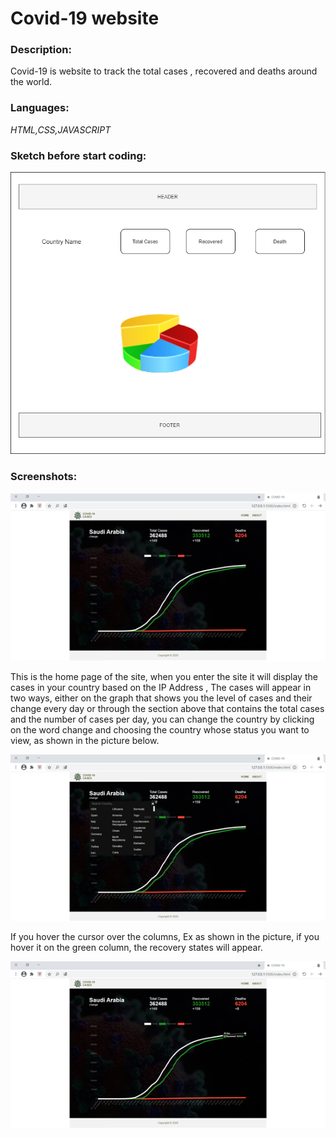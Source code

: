 # Covid-19 website
<h3> Description: </h3>

Covid-19 is website to track the total cases , recovered and deaths around the world.  

<h3> Languages: </h3>


<i> HTML,CSS,JAVASCRIPT </i>


<h3> Sketch before start coding: </h3>


![name-of-you-image](https://github.com/wejdansaleh363/Covid-19/blob/master/Covid-19.png?raw=true)


<h3> Screenshots: </h3>

![name-of-you-image](https://github.com/wejdansaleh363/Covid-19/blob/master/pic1.png?raw=true)


This is the home page of the site, when you enter the site it will display the cases in your country based on the IP Address , The cases will appear in two ways, either on the graph that shows you the level of cases and their change every day or through the section above that contains the total cases and the number of cases per day, you can change the country by clicking on the word change and choosing the country whose status you want to view, as shown in the picture below.




![name-of-you-image](https://github.com/wejdansaleh363/Covid-19/blob/master/pic2.png?raw=true)


If you hover the cursor over the columns, Ex as shown in the picture, if you hover it on the green column, the recovery states will appear.


![name-of-you-image](https://github.com/wejdansaleh363/Covid-19/blob/master/pic3.png?raw=true)
